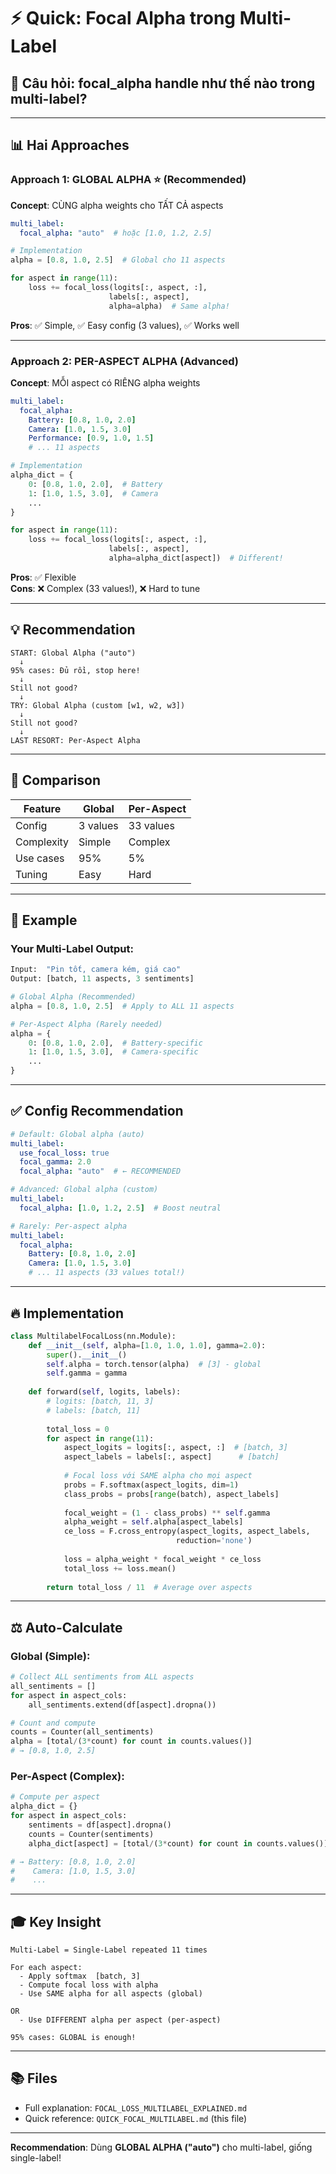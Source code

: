 # ⚡ Quick: Focal Alpha trong Multi-Label

## 🎯 Câu hỏi: focal_alpha handle như thế nào trong multi-label?

---

## 📊 Hai Approaches

### Approach 1: GLOBAL ALPHA ⭐ (Recommended)

**Concept**: CÙNG alpha weights cho TẤT CẢ aspects

```yaml
multi_label:
  focal_alpha: "auto"  # hoặc [1.0, 1.2, 2.5]
```

```python
# Implementation
alpha = [0.8, 1.0, 2.5]  # Global cho 11 aspects

for aspect in range(11):
    loss += focal_loss(logits[:, aspect, :], 
                      labels[:, aspect],
                      alpha=alpha)  # Same alpha!
```

**Pros**: ✅ Simple, ✅ Easy config (3 values), ✅ Works well

---

### Approach 2: PER-ASPECT ALPHA (Advanced)

**Concept**: MỖI aspect có RIÊNG alpha weights

```yaml
multi_label:
  focal_alpha:
    Battery: [0.8, 1.0, 2.0]
    Camera: [1.0, 1.5, 3.0]
    Performance: [0.9, 1.0, 1.5]
    # ... 11 aspects
```

```python
# Implementation
alpha_dict = {
    0: [0.8, 1.0, 2.0],  # Battery
    1: [1.0, 1.5, 3.0],  # Camera
    ...
}

for aspect in range(11):
    loss += focal_loss(logits[:, aspect, :],
                      labels[:, aspect],
                      alpha=alpha_dict[aspect])  # Different!
```

**Pros**: ✅ Flexible  
**Cons**: ❌ Complex (33 values!), ❌ Hard to tune

---

## 💡 Recommendation

```
START: Global Alpha ("auto")
  ↓
95% cases: Đủ rồi, stop here!
  ↓
Still not good?
  ↓
TRY: Global Alpha (custom [w1, w2, w3])
  ↓
Still not good?
  ↓
LAST RESORT: Per-Aspect Alpha
```

---

## 📐 Comparison

| Feature | Global | Per-Aspect |
|---------|--------|------------|
| Config | 3 values | 33 values |
| Complexity | Simple | Complex |
| Use cases | 95% | 5% |
| Tuning | Easy | Hard |

---

## 🎯 Example

### Your Multi-Label Output:
```python
Input:  "Pin tốt, camera kém, giá cao"
Output: [batch, 11 aspects, 3 sentiments]

# Global Alpha (Recommended)
alpha = [0.8, 1.0, 2.5]  # Apply to ALL 11 aspects

# Per-Aspect Alpha (Rarely needed)
alpha = {
    0: [0.8, 1.0, 2.0],  # Battery-specific
    1: [1.0, 1.5, 3.0],  # Camera-specific
    ...
}
```

---

## ✅ Config Recommendation

```yaml
# Default: Global alpha (auto)
multi_label:
  use_focal_loss: true
  focal_gamma: 2.0
  focal_alpha: "auto"  # ← RECOMMENDED

# Advanced: Global alpha (custom)
multi_label:
  focal_alpha: [1.0, 1.2, 2.5]  # Boost neutral

# Rarely: Per-aspect alpha
multi_label:
  focal_alpha:
    Battery: [0.8, 1.0, 2.0]
    Camera: [1.0, 1.5, 3.0]
    # ... 11 aspects (33 values total!)
```

---

## 🔥 Implementation

```python
class MultilabelFocalLoss(nn.Module):
    def __init__(self, alpha=[1.0, 1.0, 1.0], gamma=2.0):
        super().__init__()
        self.alpha = torch.tensor(alpha)  # [3] - global
        self.gamma = gamma
    
    def forward(self, logits, labels):
        # logits: [batch, 11, 3]
        # labels: [batch, 11]
        
        total_loss = 0
        for aspect in range(11):
            aspect_logits = logits[:, aspect, :]  # [batch, 3]
            aspect_labels = labels[:, aspect]      # [batch]
            
            # Focal loss với SAME alpha cho mọi aspect
            probs = F.softmax(aspect_logits, dim=1)
            class_probs = probs[range(batch), aspect_labels]
            
            focal_weight = (1 - class_probs) ** self.gamma
            alpha_weight = self.alpha[aspect_labels]
            ce_loss = F.cross_entropy(aspect_logits, aspect_labels, 
                                     reduction='none')
            
            loss = alpha_weight * focal_weight * ce_loss
            total_loss += loss.mean()
        
        return total_loss / 11  # Average over aspects
```

---

## ⚖️ Auto-Calculate

### Global (Simple):
```python
# Collect ALL sentiments from ALL aspects
all_sentiments = []
for aspect in aspect_cols:
    all_sentiments.extend(df[aspect].dropna())

# Count and compute
counts = Counter(all_sentiments)
alpha = [total/(3*count) for count in counts.values()]
# → [0.8, 1.0, 2.5]
```

### Per-Aspect (Complex):
```python
# Compute per aspect
alpha_dict = {}
for aspect in aspect_cols:
    sentiments = df[aspect].dropna()
    counts = Counter(sentiments)
    alpha_dict[aspect] = [total/(3*count) for count in counts.values()]

# → Battery: [0.8, 1.0, 2.0]
#    Camera: [1.0, 1.5, 3.0]
#    ...
```

---

## 🎓 Key Insight

```
Multi-Label = Single-Label repeated 11 times

For each aspect:
  - Apply softmax  [batch, 3]
  - Compute focal loss with alpha
  - Use SAME alpha for all aspects (global)
  
OR
  - Use DIFFERENT alpha per aspect (per-aspect)
  
95% cases: GLOBAL is enough!
```

---

## 📚 Files

- Full explanation: `FOCAL_LOSS_MULTILABEL_EXPLAINED.md`
- Quick reference: `QUICK_FOCAL_MULTILABEL.md` (this file)

---

**Recommendation**: Dùng **GLOBAL ALPHA ("auto")** cho multi-label, giống single-label!
